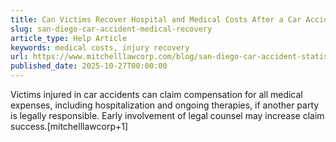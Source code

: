 ```yaml
---
title: Can Victims Recover Hospital and Medical Costs After a Car Accident?
slug: san-diego-car-accident-medical-recovery
article_type: Help Article
keywords: medical costs, injury recovery
url: https://www.mitchelllawcorp.com/blog/san-diego-car-accident-statistics/
published_date: 2025-10-27T00:00:00
---
```


Victims injured in car accidents can claim compensation for all medical expenses, including hospitalization and ongoing therapies, if another party is legally responsible. Early involvement of legal counsel may increase claim success.[mitchelllawcorp+1]